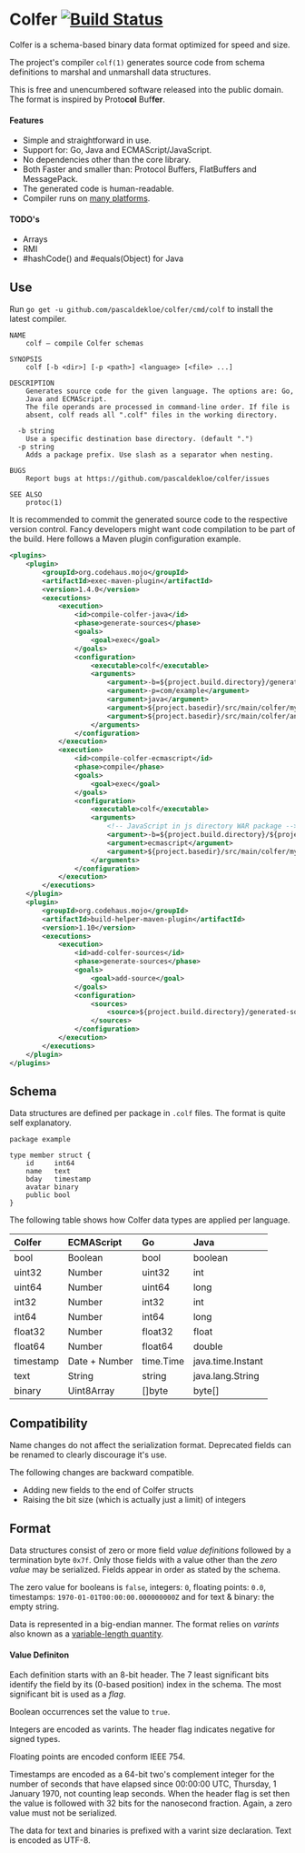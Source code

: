 # Colfer [![Build Status](https://travis-ci.org/pascaldekloe/colfer.svg?branch=master)](https://travis-ci.org/pascaldekloe/colfer)

Colfer is a schema-based binary data format optimized for speed and size.

The project's compiler `colf(1)` generates source code from schema definitions
to marshal and unmarshall data structures.

This is free and unencumbered software released into the public domain.
The format is inspired by Proto**col** Buf**fer**.


#### Features

* Simple and straightforward in use.
* Support for: Go, Java and ECMAScript/JavaScript.
* No dependencies other than the core library.
* Both Faster and smaller than: Protocol Buffers, FlatBuffers and MessagePack.
* The generated code is human-readable.
* Compiler runs on [many platforms](https://golang.org/doc/install/source#environment).

#### TODO's

* Arrays
* RMI
* #hashCode() and #equals(Object) for Java



## Use

Run `go get -u github.com/pascaldekloe/colfer/cmd/colf` to install the latest
compiler.

```
NAME
	colf — compile Colfer schemas

SYNOPSIS
	colf [-b <dir>] [-p <path>] <language> [<file> ...]

DESCRIPTION
	Generates source code for the given language. The options are: Go,
	Java and ECMAScript.
	The file operands are processed in command-line order. If file is
	absent, colf reads all ".colf" files in the working directory.

  -b string
	Use a specific destination base directory. (default ".")
  -p string
	Adds a package prefix. Use slash as a separator when nesting.

BUGS
	Report bugs at https://github.com/pascaldekloe/colfer/issues

SEE ALSO
	protoc(1)
```


It is recommended to commit the generated source code to the respective version
control. Fancy developers might want code compilation to be part of the build.
Here follows a Maven plugin configuration example.

```xml
<plugins>
	<plugin>
		<groupId>org.codehaus.mojo</groupId>
		<artifactId>exec-maven-plugin</artifactId>
		<version>1.4.0</version>
		<executions>
			<execution>
				<id>compile-colfer-java</id>
				<phase>generate-sources</phase>
				<goals>
					<goal>exec</goal>
				</goals>
				<configuration>
					<executable>colf</executable>
					<arguments>
						<argument>-b=${project.build.directory}/generated-sources/colfer</argument>
						<argument>-p=com/example</argument>
						<argument>java</argument>
						<argument>${project.basedir}/src/main/colfer/my.colf</argument>
						<argument>${project.basedir}/src/main/colfer/another.colf</argument>
					</arguments>
				</configuration>
			</execution>
			<execution>
				<id>compile-colfer-ecmascript</id>
				<phase>compile</phase>
				<goals>
					<goal>exec</goal>
				</goals>
				<configuration>
					<executable>colf</executable>
					<arguments>
						<!-- JavaScript in js directory WAR package -->
						<argument>-b=${project.build.directory}/${project.build.finalName}/js</argument>
						<argument>ecmascript</argument>
						<argument>${project.basedir}/src/main/colfer/my.colf</argument>
					</arguments>
				</configuration>
			</execution>
		</executions>
	</plugin>
	<plugin>
		<groupId>org.codehaus.mojo</groupId>
		<artifactId>build-helper-maven-plugin</artifactId>
		<version>1.10</version>
		<executions>
			<execution>
				<id>add-colfer-sources</id>
				<phase>generate-sources</phase>
				<goals>
					<goal>add-source</goal>
				</goals>
				<configuration>
					<sources>
						<source>${project.build.directory}/generated-sources/colfer</source>
					</sources>
				</configuration>
			</execution>
		</executions>
	</plugin>
</plugins>
```



## Schema

Data structures are defined per package in `.colf` files. The format is quite
self explanatory.

```
package example

type member struct {
	id     int64
	name   text
	bday   timestamp
	avatar binary
	public bool
}
```


The following table shows how Colfer data types are applied per language.

| Colfer	| ECMAScript	| Go		| Java		|
|:--------------|:--------------|:--------------|:--------------|
| bool		| Boolean	| bool		| boolean	|
| uint32	| Number	| uint32	| int		|
| uint64	| Number	| uint64	| long		|
| int32		| Number	| int32		| int		|
| int64		| Number	| int64		| long		|
| float32	| Number	| float32	| float		|
| float64	| Number	| float64	| double	|
| timestamp	| Date + Number	| time.Time	| java.time.Instant |
| text		| String	| string	| java.lang.String |
| binary	| Uint8Array	| []byte	| byte[]	|



## Compatibility

Name changes do not affect the serialization format. Deprecated fields can be
renamed to clearly discourage it's use.

The following changes are backward compatible.
* Adding new fields to the end of Colfer structs
* Raising the bit size (which is actually just a limit) of integers



## Format

Data structures consist of zero or more field *value definitions* followed by a
termination byte `0x7f`. Only those fields with a value other than the *zero
value* may be serialized. Fields appear in order as stated by the schema.

The zero value for booleans is `false`, integers: `0`, floating points: `0.0`,
timestamps: `1970-01-01T00:00:00.000000000Z` and for text & binary: the empty
string.

Data is represented in a big-endian manner. The format relies on *varints* also
known as a
[variable-length quantity](https://en.wikipedia.org/wiki/Variable-length_quantity).


#### Value Definiton

Each definition starts with an 8-bit header. The 7 least significant bits
identify the field by its (0-based position) index in the schema. The most
significant bit is used as a *flag*.

Boolean occurrences set the value to `true`.

Integers are encoded as varints. The header flag indicates negative for signed
types.

Floating points are encoded conform IEEE 754.

Timestamps are encoded as a 64-bit two's complement integer for the number of
seconds that have elapsed since 00:00:00 UTC, Thursday, 1 January 1970, not
counting leap seconds. When the header flag is set then the value is followed
with 32 bits for the nanosecond fraction. Again, a zero value must not be
serialized.

The data for text and binaries is prefixed with a varint size declaration. Text
is encoded as UTF-8.
